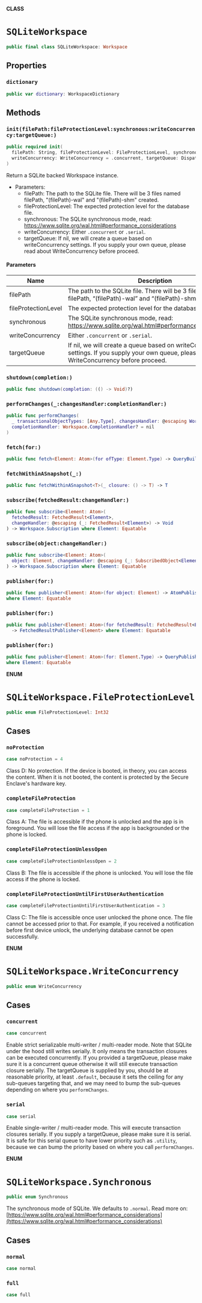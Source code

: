 **CLASS**

# `SQLiteWorkspace`

```swift
public final class SQLiteWorkspace: Workspace
```

## Properties
### `dictionary`

```swift
public var dictionary: WorkspaceDictionary
```

## Methods
### `init(filePath:fileProtectionLevel:synchronous:writeConcurrency:targetQueue:)`

```swift
public required init(
  filePath: String, fileProtectionLevel: FileProtectionLevel, synchronous: Synchronous = .normal,
  writeConcurrency: WriteConcurrency = .concurrent, targetQueue: DispatchQueue? = nil
)
```

 Return a SQLite backed Workspace instance.

 - Parameters:
    - filePath: The path to the SQLite file. There will be 3 files named filePath, "\(filePath)-wal" and "\(filePath)-shm" created.
    - fileProtectionLevel: The expected protection level for the database file.
    - synchronous: The SQLite synchronous mode, read: https://www.sqlite.org/wal.html#performance_considerations
    - writeConcurrency: Either `.concurrent` or `.serial`.
    - targetQueue: If nil, we will create a queue based on writeConcurrency settings. If you supply your own queue, please read
                   about WriteConcurrency before proceed.

#### Parameters

| Name | Description |
| ---- | ----------- |
| filePath | The path to the SQLite file. There will be 3 files named filePath, “(filePath)-wal” and “(filePath)-shm” created. |
| fileProtectionLevel | The expected protection level for the database file. |
| synchronous | The SQLite synchronous mode, read: https://www.sqlite.org/wal.html#performance_considerations |
| writeConcurrency | Either `.concurrent` or `.serial`. |
| targetQueue | If nil, we will create a queue based on writeConcurrency settings. If you supply your own queue, please read about WriteConcurrency before proceed. |

### `shutdown(completion:)`

```swift
public func shutdown(completion: (() -> Void)?)
```

### `performChanges(_:changesHandler:completionHandler:)`

```swift
public func performChanges(
  _ transactionalObjectTypes: [Any.Type], changesHandler: @escaping Workspace.ChangesHandler,
  completionHandler: Workspace.CompletionHandler? = nil
)
```

### `fetch(for:)`

```swift
public func fetch<Element: Atom>(for ofType: Element.Type) -> QueryBuilder<Element>
```

### `fetchWithinASnapshot(_:)`

```swift
public func fetchWithinASnapshot<T>(_ closure: () -> T) -> T
```

### `subscribe(fetchedResult:changeHandler:)`

```swift
public func subscribe<Element: Atom>(
  fetchedResult: FetchedResult<Element>,
  changeHandler: @escaping (_: FetchedResult<Element>) -> Void
) -> Workspace.Subscription where Element: Equatable
```

### `subscribe(object:changeHandler:)`

```swift
public func subscribe<Element: Atom>(
  object: Element, changeHandler: @escaping (_: SubscribedObject<Element>) -> Void
) -> Workspace.Subscription where Element: Equatable
```

### `publisher(for:)`

```swift
public func publisher<Element: Atom>(for object: Element) -> AtomPublisher<Element>
where Element: Equatable
```

### `publisher(for:)`

```swift
public func publisher<Element: Atom>(for fetchedResult: FetchedResult<Element>)
  -> FetchedResultPublisher<Element> where Element: Equatable
```

### `publisher(for:)`

```swift
public func publisher<Element: Atom>(for: Element.Type) -> QueryPublisherBuilder<Element>
where Element: Equatable
```


**ENUM**

# `SQLiteWorkspace.FileProtectionLevel`

```swift
public enum FileProtectionLevel: Int32
```

## Cases
### `noProtection`

```swift
case noProtection = 4
```

Class D: No protection. If the device is booted, in theory, you can access the content.
When it is not booted, the content is protected by the Secure Enclave's hardware key.

### `completeFileProtection`

```swift
case completeFileProtection = 1
```

Class A: The file is accessible if the phone is unlocked and the app is in foreground.
You will lose the file access if the app is backgrounded or the phone is locked.

### `completeFileProtectionUnlessOpen`

```swift
case completeFileProtectionUnlessOpen = 2
```

Class B: The file is accessible if the phone is unlocked. You will lose the file access
if the phone is locked.

### `completeFileProtectionUntilFirstUserAuthentication`

```swift
case completeFileProtectionUntilFirstUserAuthentication = 3
```

Class C: The file is accessible once user unlocked the phone once. The file cannot be
accessed prior to that. For example, if you received a notification before first device
unlock, the underlying database cannot be open successfully.


**ENUM**

# `SQLiteWorkspace.WriteConcurrency`

```swift
public enum WriteConcurrency
```

## Cases
### `concurrent`

```swift
case concurrent
```

Enable strict serializable multi-writer / multi-reader mode. Note that SQLite under the
hood still writes serially. It only means the transaction closures can be executed
concurrently. If you provided a targetQueue, please make sure it is a concurrent queue
otherwise it will still execute transaction closure serially. The targetQueue is supplied
by you, should be at reasonable priority, at least `.default`, because it sets the ceiling
for any sub-queues targeting that, and we may need to bump the sub-queues depending on
where you `performChanges`.

### `serial`

```swift
case serial
```

Enable single-writer / multi-reader mode. This will execute transaction closures serially.
If you supply a targetQueue, please make sure it is serial. It is safe for this serial queue
to have lower priority such as `.utility`, because we can bump the priority based on where
you call `performChanges`.


**ENUM**

# `SQLiteWorkspace.Synchronous`

```swift
public enum Synchronous
```

The synchronous mode of SQLite. We defaults to `.normal`. Read more on: [https://www.sqlite.org/wal.html#performance_considerations](https://www.sqlite.org/wal.html#performance_considerations)

## Cases
### `normal`

```swift
case normal
```

### `full`

```swift
case full
```
